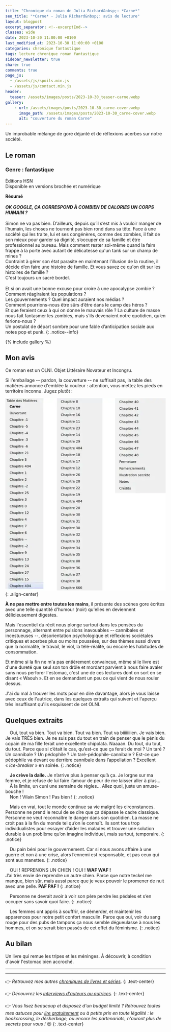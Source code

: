 ```yaml
---
title: "Chronique du roman de Julia Richard&nbsp;: *Carne*"
seo_title: "*Carne* - Julia Richard&nbsp;: avis de lecture"
layout: blogpost
excerpt_separator: <!--excerptEnd-->
classes: wide
date: 2023-10-30 11:00:00 +0100
last_modified_at: 2023-10-30 11:00:00 +0100
categories: chronique fantastique
tags: lecture chronique roman fantastique
sidebar_newsletter: true
share: true
comments: true
page_js:
  - /assets/js/spoils.min.js
  - /assets/js/contact.min.js
header:
  teaser: /assets/images/posts/2023-10-30_teaser-carne.webp
gallery:
    - url: /assets/images/posts/2023-10-30_carne-cover.webp
      image_path: /assets/images/posts/2023-10-30_carne-cover.webp
      alt: "couverture du roman Carne"
---
```


Un improbable mélange de gore déjanté et de réflexions acerbes sur notre société.
<!--excerptEnd-->


## Le roman

### Genre&nbsp;: fantastique

Éditions HSN<br />
Disponible en versions brochée et numérique

**Résumé**<br /><br />
***OK GOOGLE, ÇA CORRESPOND À COMBIEN DE CALORIES UN CORPS HUMAIN&nbsp;?***<br/><br/>
Simon ne va pas bien. D’ailleurs, depuis qu’il s’est mis à vouloir manger de l’humain, les choses ne tournent pas bien rond dans sa tête. Face à une société qui les traite, lui et ses congénères, comme des zombies, il fait de son mieux pour garder sa dignité, s’occuper de sa famille et être professionnel au bureau. Mais comment rester soi-même quand la faim frappe à la porte avec autant de délicatesse qu'un tank sur un champ de mines&nbsp;?<br/>
Contraint à gérer son état parasite en maintenant l’illusion de la routine, il décide d’en faire une histoire de famille. Et vous savez ce qu'on dit sur les histoires de famille&nbsp;?<br/>
C'est toujours un sacré bordel.<br/><br/>
Et si on avait une bonne excuse pour croire à une apocalypse zombie&nbsp;? Comment réagiraient les populations&nbsp;?<br/>
Les gouvernements&nbsp;? Quel impact auraient nos médias&nbsp;?<br/>
Comment pourrions-nous être sûrs d’être dans le camp des héros&nbsp;?<br/>
Et que feraient ceux à qui on donne le mauvais rôle&nbsp;? La culture de masse nous fait fantasmer les zombies, mais s'ils devenaient notre quotidien, qu’en ferions-nous&nbsp;?<br/>
Un postulat de départ sombre pour une fable d’anticipation sociale aux notes pop et punk.
{: .notice--info}

{% include gallery %}


## Mon avis

Ce roman est un OLNI. Objet Littéraire Novateur et Incongru.

Si l'emballage -- pardon, la couverture -- ne suffisait pas, la table des matières annonce d'emblée la couleur&nbsp;: attention, vous mettez les pieds en territoire inconnu. Jugez plutôt&nbsp;:

![Table des matières de Carne](/assets/images/posts/2023-10-30_carne-contents.webp){: .align-center} 

**À ne pas mettre entre toutes les mains**, il présente des scènes gore écrites avec une telle quantité d'humour (noir) qu'elles en deviennent délicieusement digestes.

Mais l'essentiel du récit nous plonge surtout dans les pensées du personnage, alternant entre pulsions inavouables -- cannibales et incestueuses --, désorientation psychologique et réflexions sociétales critiques et acerbes plus ou moins poussées, sur des thèmes aussi divers que la normalité, le travail, le viol, la télé-réalité, ou encore les habitudes de consommation.

Et même si la fin ne m'a pas entièrement convaincue, même si le livre est d'une dureté que seul son ton drôle et mordant parvient à nous faire avaler sans nous perforer l'estomac, c'est une de ces lectures dont on sort en se disant &laquo;&nbsp;Waouh&nbsp;&raquo;. Et en se demandant un peu ce qui vient de nous rouler dessus.

J'ai du mal à trouver les mots pour en dire davantage, alors je vous laisse avec ceux de l'autrice, dans les quelques extraits qui suivent et l'aperçu très insuffisant qu'ils esquissent de cet OLNI.


## Quelques extraits

<span style="margin-left: 1em;"></span>Oui, tout va bien. Tout va bien. Tout va bien. Tout va biiiiiiiien. Je vais bien. Je vais TRÈS bien. Je ne suis pas du tout en train de penser que le pénis du copain de ma fille ferait une excellente chipolata. Naaaan. Du tout, du tout, du tout. Parce que si c’était le cas, qu’est-ce que ça ferait de moi&nbsp;? Un taré&nbsp;? Un cannibale&nbsp;? Un pédophile&nbsp;? Un taré-pédophile-cannibale&nbsp;? Est-ce que pédophile va devant ou derrière cannibale dans l’appellation&nbsp;? Excellent «&nbsp;*ice-breaker*&nbsp;» en soirée.
{: .notice}

<span style="margin-left: 1em;"></span>**Je crève la dalle.** Je n’arrive plus à penser qu’à ça. Je lorgne sur ma femme, et je refuse de lui faire l’amour de peur de me laisser aller à plus…<br/>
<span style="margin-left: 1em;"></span>À la limite, un cuni une semaine de règles… Allez quoi, juste un amuse-bouche&nbsp;!<br/>
<span style="margin-left: 1em;"></span>Non&nbsp;! Vilain Simon&nbsp;! Pas bien&nbsp;!
{: .notice}

<span style="margin-left: 1em;"></span>Mais en vrai, tout le monde continue sa vie malgré les circonstances. Personne ne prend le recul de se dire que ça dépasse le cadre classique. Personne ne veut reconnaître le danger dans son quotidien. La masse ne croit pas à la fin du monde tel qu’on le connaît. Ils sont tous trop individualistes pour essayer d’aider les malades et trouver une solution durable à un problème qu’on imagine individuel, mais surtout, temporaire.
{: .notice}

<span style="margin-left: 1em;"></span>Du pain béni pour le gouvernement. Car si nous avons affaire à une guerre et non à une crise, alors l’ennemi est responsable, et pas ceux qui sont aux manettes.
{: .notice}

<span style="margin-left: 1em;"></span>OUI&nbsp;! REPRENONS UN CHIEN&nbsp;! OUI&nbsp;! **WAF WAF&nbsp;!**<br/>
J’ai très envie de reprendre un autre chien. Parce que notre teckel me manque, bien sûr, mais aussi parce que je veux pouvoir le promener de nuit avec une pelle. **PAF PAF&nbsp;!**
{: .notice}

<span style="margin-left: 1em;"></span>Personne ne devrait avoir à voir son père perdre les pédales et s’en occuper sans savoir quoi faire.
{: .notice}

<span style="margin-left: 1em;"></span>Les femmes ont appris à souffrir, se démerder, et maintenir les apparences pour notre petit confort masculin. Parce que oui, voir du sang rouge pour des pubs de tampons ça nous semble dégueulasse à nous les hommes, et on se serait bien passés de cet effet du féminisme.
{: .notice}


## Au bilan

Un livre qui remue les tripes et les méninges. À découvrir, à condition d'avoir l'estomac bien accroché.


---
---
👉 *Retrouvez mes autres [chroniques de livres et séries](/blog/tags#chronique).*
{: .text-center}

👉 *Découvrez les [interviews d'auteurs ou autrices](/blog/tags#interview).*
{: .text-center}

👉 *Vous lisez beaucoup et disposez d'un budget limité&nbsp;? Retrouvez toutes mes astuces pour [lire gratuitement](/lecture/2022/08/22/lire-gratuitement.html) ou à petits prix en toute légalité&nbsp;: le bookcrossing, le désherbage, ou encore les partenariats, n'auront plus de secrets pour vous&nbsp;!* 😉
{: .text-center}